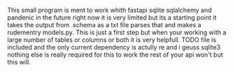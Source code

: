 This small program is ment to work whith fastapi sqlite sqlalchemy and pandenic in the future
right now it is very limited but its a starting point it takes the output from .schema as a txt file
parses that and makes a rudementry models.py. This is just a first step but when your working with a large 
number of tables or columns or both it is very helpfull. TODO file is included and the only current
 dependency is actully re and i geuss sqlite3 nothing else is really required for this to work the rest of your api won't but this will.